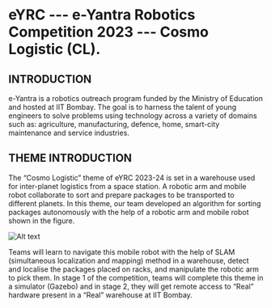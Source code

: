# eYRC --- e-Yantra Robotics Competition 2023 --- Cosmo Logistic (CL). #

## INTRODUCTION ##

e-Yantra is a robotics outreach program funded by the Ministry of Education and hosted at IIT Bombay. The goal is to harness the talent of young engineers to solve problems using technology across a variety of domains such as: agriculture, manufacturing, defence, home, smart-city maintenance and service industries.

## THEME INTRODUCTION ##

The “Cosmo Logistic” theme of eYRC 2023-24 is set in a warehouse used for inter-planet logistics from a space station. A robotic arm and mobile robot collaborate to sort and prepare packages to be transported to different planets. In this theme, our team  developed an algorithm for sorting packages autonomously with the help of a robotic arm and mobile robot shown in the figure.

![Alt text](https://portal.e-yantra.org/img/theme/cl.png "Title")

Teams will learn to navigate this mobile robot with the help of SLAM (simultaneous localization and mapping) method in a warehouse, detect and localise the packages placed on racks, and manipulate the robotic arm to pick them. In stage 1 of the competition, teams will complete this theme in a simulator (Gazebo) and in stage 2, they will get remote access to “Real” hardware present in a “Real” warehouse at IIT Bombay.





